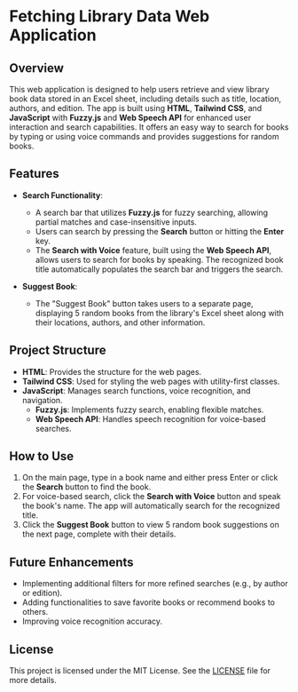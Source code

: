# Fetching Library Data Web Application

## Overview
This web application is designed to help users retrieve and view library book data stored in an Excel sheet, including details such as title, location, authors, and edition. The app is built using **HTML**, **Tailwind CSS**, and **JavaScript** with **Fuzzy.js** and **Web Speech API** for enhanced user interaction and search capabilities. It offers an easy way to search for books by typing or using voice commands and provides suggestions for random books.

## Features
- **Search Functionality**:
  - A search bar that utilizes **Fuzzy.js** for fuzzy searching, allowing partial matches and case-insensitive inputs.
  - Users can search by pressing the **Search** button or hitting the **Enter** key.
  - The **Search with Voice** feature, built using the **Web Speech API**, allows users to search for books by speaking. The recognized book title automatically populates the search bar and triggers the search.

- **Suggest Book**:
  - The "Suggest Book" button takes users to a separate page, displaying 5 random books from the library's Excel sheet along with their locations, authors, and other information.

## Project Structure
- **HTML**: Provides the structure for the web pages.
- **Tailwind CSS**: Used for styling the web pages with utility-first classes.
- **JavaScript**: Manages search functions, voice recognition, and navigation.
  - **Fuzzy.js**: Implements fuzzy search, enabling flexible matches.
  - **Web Speech API**: Handles speech recognition for voice-based searches.

## How to Use
1. On the main page, type in a book name and either press Enter or click the **Search** button to find the book.
2. For voice-based search, click the **Search with Voice** button and speak the book's name. The app will automatically search for the recognized title.
3. Click the **Suggest Book** button to view 5 random book suggestions on the next page, complete with their details.

## Future Enhancements
- Implementing additional filters for more refined searches (e.g., by author or edition).
- Adding functionalities to save favorite books or recommend books to others.
- Improving voice recognition accuracy.

## License
This project is licensed under the MIT License. See the [LICENSE](./LICENSE) file for more details.